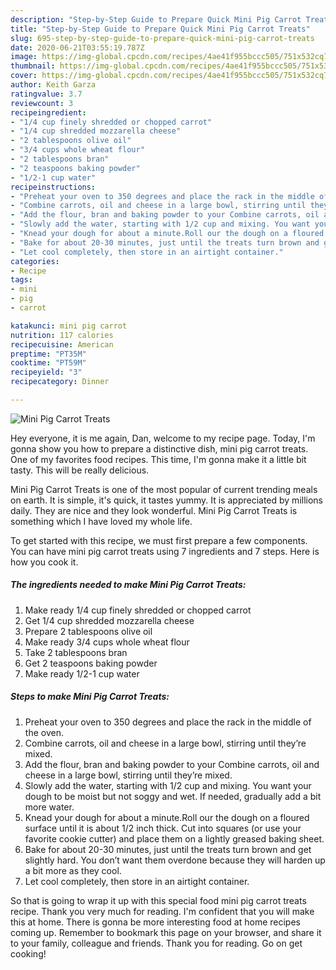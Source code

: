 ```yaml
---
description: "Step-by-Step Guide to Prepare Quick Mini Pig Carrot Treats"
title: "Step-by-Step Guide to Prepare Quick Mini Pig Carrot Treats"
slug: 695-step-by-step-guide-to-prepare-quick-mini-pig-carrot-treats
date: 2020-06-21T03:55:19.787Z
image: https://img-global.cpcdn.com/recipes/4ae41f955bccc505/751x532cq70/mini-pig-carrot-treats-recipe-main-photo.jpg
thumbnail: https://img-global.cpcdn.com/recipes/4ae41f955bccc505/751x532cq70/mini-pig-carrot-treats-recipe-main-photo.jpg
cover: https://img-global.cpcdn.com/recipes/4ae41f955bccc505/751x532cq70/mini-pig-carrot-treats-recipe-main-photo.jpg
author: Keith Garza
ratingvalue: 3.7
reviewcount: 3
recipeingredient:
- "1/4 cup finely shredded or chopped carrot"
- "1/4 cup shredded mozzarella cheese"
- "2 tablespoons olive oil"
- "3/4 cups whole wheat flour"
- "2 tablespoons bran"
- "2 teaspoons baking powder"
- "1/2-1 cup water"
recipeinstructions:
- "Preheat your oven to 350 degrees and place the rack in the middle of the oven."
- "Combine carrots, oil and cheese in a large bowl, stirring until they’re mixed."
- "Add the flour, bran and baking powder to your Combine carrots, oil and cheese in a large bowl, stirring until they’re mixed."
- "Slowly add the water, starting with 1/2 cup and mixing. You want your dough to be moist but not soggy and wet. If needed, gradually add a bit more water."
- "Knead your dough for about a minute.Roll our the dough on a floured surface until it is about 1/2 inch thick. Cut into squares (or use your favorite cookie cutter) and place them on a lightly greased baking sheet."
- "Bake for about 20-30 minutes, just until the treats turn brown and get slightly hard. You don’t want them overdone because they will harden up a bit more as they cool."
- "Let cool completely, then store in an airtight container."
categories:
- Recipe
tags:
- mini
- pig
- carrot

katakunci: mini pig carrot 
nutrition: 117 calories
recipecuisine: American
preptime: "PT35M"
cooktime: "PT59M"
recipeyield: "3"
recipecategory: Dinner

---
```



![Mini Pig Carrot Treats](https://img-global.cpcdn.com/recipes/4ae41f955bccc505/751x532cq70/mini-pig-carrot-treats-recipe-main-photo.jpg)

Hey everyone, it is me again, Dan, welcome to my recipe page. Today, I'm gonna show you how to prepare a distinctive dish, mini pig carrot treats. One of my favorites food recipes. This time, I'm gonna make it a little bit tasty. This will be really delicious.

Mini Pig Carrot Treats is one of the most popular of current trending meals on earth. It is simple, it's quick, it tastes yummy. It is appreciated by millions daily. They are nice and they look wonderful. Mini Pig Carrot Treats is something which I have loved my whole life.




To get started with this recipe, we must first prepare a few components. You can have mini pig carrot treats using 7 ingredients and 7 steps. Here is how you cook it.

<!--inarticleads1-->

##### The ingredients needed to make Mini Pig Carrot Treats:

1. Make ready 1/4 cup finely shredded or chopped carrot
1. Get 1/4 cup shredded mozzarella cheese
1. Prepare 2 tablespoons olive oil
1. Make ready 3/4 cups whole wheat flour
1. Take 2 tablespoons bran
1. Get 2 teaspoons baking powder
1. Make ready 1/2-1 cup water




<!--inarticleads2-->

##### Steps to make Mini Pig Carrot Treats:

1. Preheat your oven to 350 degrees and place the rack in the middle of the oven.
1. Combine carrots, oil and cheese in a large bowl, stirring until they’re mixed.
1. Add the flour, bran and baking powder to your Combine carrots, oil and cheese in a large bowl, stirring until they’re mixed.
1. Slowly add the water, starting with 1/2 cup and mixing. You want your dough to be moist but not soggy and wet. If needed, gradually add a bit more water.
1. Knead your dough for about a minute.Roll our the dough on a floured surface until it is about 1/2 inch thick. Cut into squares (or use your favorite cookie cutter) and place them on a lightly greased baking sheet.
1. Bake for about 20-30 minutes, just until the treats turn brown and get slightly hard. You don’t want them overdone because they will harden up a bit more as they cool.
1. Let cool completely, then store in an airtight container.




So that is going to wrap it up with this special food mini pig carrot treats recipe. Thank you very much for reading. I'm confident that you will make this at home. There is gonna be more interesting food at home recipes coming up. Remember to bookmark this page on your browser, and share it to your family, colleague and friends. Thank you for reading. Go on get cooking!
